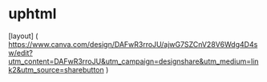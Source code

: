 # uphtml

[layout]   ( https://www.canva.com/design/DAFwR3rroJU/ajwG7SZCnV28V6Wdg4D4sw/edit?utm_content=DAFwR3rroJU&utm_campaign=designshare&utm_medium=link2&utm_source=sharebutton )
